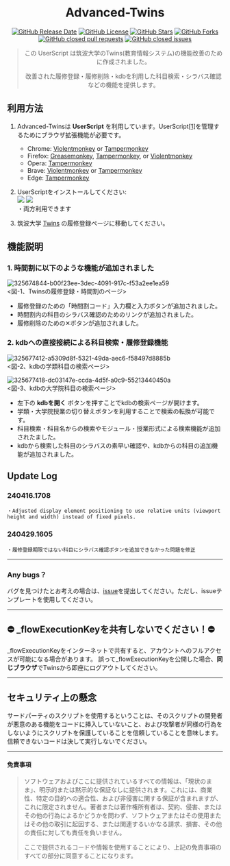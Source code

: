 <div align="center">

# Advanced-Twins


<!-- shields -->
[![GitHub Release Date](https://img.shields.io/github/release-date/refiaa/Advanced-Twins?style=flat-square&color=red)](https://github.com/refiaa/Advanced-Twins/releases)
[![GitHub License](https://img.shields.io/github/license/refiaa/Advanced-Twins?style=flat-square&color=orange)](https://github.com/refiaa/Advanced-Twins/blob/master/LICENSE)
[![GitHub Stars](https://img.shields.io/github/stars/refiaa/Advanced-Twins?style=flat-square&color=yellow)](https://github.com/refiaa/Advanced-Twins/stargazers)
[![GitHub Forks](https://img.shields.io/github/forks/refiaa/Advanced-Twins?style=flat-square&color=green)](https://github.com/refiaa/Advanced-Twins/network/members)
[![GitHub closed pull requests](https://img.shields.io/github/issues-pr-closed/refiaa/Advanced-Twins?style=flat-square&color=blue)](https://github.com/refiaa/Advanced-Twins/pulls?q=is%3Apr+is%3Aclosed)
[![GitHub closed issues](https://img.shields.io/github/issues-closed/refiaa/Advanced-Twins?style=flat-square&color=purple)](https://github.com/refiaa/Advanced-Twins/issues?q=is%3Aissue+is%3Aclosed)
<!-- end shields -->


> この UserScript は筑波大学のTwins(教育情報システム)の機能改善のために作成されました。
>
> 改善された履修登録・履修削除・kdbを利用した科目検索・シラバス確認などの機能を提供します。

<div align="left">

## 利用方法

1. Advanced-Twinsは **UserScript** を利用しています。UserScript[[1]][userscrips_faq]を管理するためにブラウザ拡張機能が必要です。
   * Chrome: [Violentmonkey][chrome_violentmonkey] or [Tampermonkey][chrome_tampermonkey]
   * Firefox: [Greasemonkey][firefox_greasemonkey], [Tampermonkey][firefox_tampermonkey], or [Violentmonkey][firefox_violentmonkey]  
   * Opera: [Tampermonkey][opera_tampermonkey]
   * Brave: [Violentmonkey][chrome_violentmonkey] or [Tampermonkey][chrome_tampermonkey]
   * Edge: [Tampermonkey][edge_tampermonkey]  
    

2. UserScriptをインストールしてください:  
  [![][greasyfork_icon]][greasyfork_url]  [![][openuserjs_icon]][openuserjs_url]  
  ・両方利用できます


3. 筑波大学 <a href="https://twins.tsukuba.ac.jp/campusweb/campusportal.do?locale=ja_JP" target="_blank">Twins</a> の履修登録ページに移動してください。


## 機能説明

### 1. 時間割に以下のような機能が追加されました

![325674844-b00f23ee-3dec-4091-917c-f53a2ee1ea59](https://github.com/refiaa/Advanced-Twins/assets/112306763/cb3ab57b-44c4-46fe-b335-6e0b22a9e4b9)
<br><図-1、Twinsの履修登録・時間割のページ>


- 履修登録のための「時間割コード」入力欄と入力ボタンが追加されました。
- 時間割内の科目のシラバス確認のためのリンクが追加されました。
- 履修削除のための✕ボタンが追加されました。

### 2. kdbへの直接接続による科目検索・履修登録機能

![325677412-a5309d8f-5321-49da-aec6-f58497d8885b](https://github.com/refiaa/Advanced-Twins/assets/112306763/e865ade5-993f-4ba4-9da2-9d5d0b63f853)
<br><図-2、kdbの学類科目の検索ページ>


![325677418-dc03147e-ccda-4d5f-a0c9-55213440450a](https://github.com/refiaa/Advanced-Twins/assets/112306763/2cce5f9d-51b3-4294-9612-9e663676b0b2)
<br><図-3、kdbの大学院科目の検索ページ>


- 左下の **kdbを開く** ボタンを押すことでkdbの検索ページが開けます。
- 学類・大学院授業の切り替えボタンを利用することで検索の転換が可能です。
- 科目検索・科目名からの検索やモジュール・授業形式による検索機能が追加されたました。
- kdbから検索した科目のシラバスの素早い確認や、kdbからの科目の追加機能が追加されました。

## Update Log

### 240416.1708
```
・Adjusted display element positioning to use relative units (viewport height and width) instead of fixed pixels.
```

### 240429.1605
```
・履修登録期限ではない科目にシラバス確認ボタンを追加できなかった問題を修正
```


----
### Any bugs？
バグを見つけたとお考えの場合は、[issue](https://github.com/refiaa/Advanced-Twins/issues)を提出してください。ただし、issueテンプレートを使用してください。

----


## ⛔️ _flowExecutionKeyを共有しないでください！⛔️ ##

_flowExecutionKeyをインターネットで共有すると、アカウントへのフルアクセスが可能になる場合があります。
誤って_flowExecutionKeyを公開した場合、**同じブラウザ**でTwinsから即座にログアウトしてください。

----
## セキュリティ上の懸念

サードパーティのスクリプトを使用するということは、そのスクリプトの開発者が悪意のある機能をコードに挿入していないこと、および攻撃者が同様の行為をしないようにスクリプトを保護していることを信頼していることを意味します。信頼できないコードは決して実行しないでください。

----
#### 免責事項

> ソフトウェアおよびここに提供されているすべての情報は、「現状のまま」、明示的または黙示的な保証なしに提供されます。これには、商業性、特定の目的への適合性、および非侵害に関する保証が含まれますが、これに限定されません。著者または著作権所有者は、契約、侵害、またはその他の行為によるかどうかを問わず、ソフトウェアまたはその使用またはその他の取引に起因する、または関連するいかなる請求、損害、その他の責任に対しても責任を負いません。
>
> ここで提供されるコードや情報を使用することにより、上記の免責事項のすべての部分に同意することになります。


<!-- links -->
  [userscrips_faq]: https://ja.wikipedia.org/wiki/%E3%83%A6%E3%83%BC%E3%82%B6%E3%83%BC%E3%82%B9%E3%82%AF%E3%83%AA%E3%83%97%E3%83%88
  [greasyfork_icon]: https://user-images.githubusercontent.com/3372598/166113712-1bc3d654-1342-4f1e-9845-21c3b21524b1.png
  [openuserjs_icon]: https://user-images.githubusercontent.com/3372598/166113714-5a2ede39-8d66-43a8-b5da-8f1897cb3121.png
  [greasyfork_moderation]: https://greasyfork.org/en/moderator_actions

  [issues]: https://github.com/refiaa/Advanced-Twins/issues
  [issues_open]: https://github.com/refiaa/Advanced-Twins/issues
  [issues_closed]: https://github.com/refiaa/Advanced-Twins/issues
  [prs]: https://github.com/refiaa/Advanced-Twins/pulls
  [pr_open]: https://github.com/refiaa/Advanced-Twins/pulls
  [prs_closed]: https://github.com/refiaa/Advanced-Twins/pulls
  [forks]: https://github.com/refiaa/Advanced-Twins/network/members

<!-- Extensions -->
  [chrome_violentmonkey]: https://chrome.google.com/webstore/detail/violent-monkey/jinjaccalgkegednnccohejagnlnfdag
  [chrome_tampermonkey]: https://chrome.google.com/webstore/detail/tampermonkey/dhdgffkkebhmkfjojejmpbldmpobfkfo
  [firefox_greasemonkey]: https://addons.mozilla.org/firefox/addon/greasemonkey/
  [firefox_tampermonkey]: https://addons.mozilla.org/firefox/addon/tampermonkey/
  [firefox_violentmonkey]: https://addons.mozilla.org/firefox/addon/violentmonkey/
  [safari_tampermonkey]: https://github.com/refiaa/Advanced-Twins/issues/91#issuecomment-654514364
  [edge_tampermonkey]: https://microsoftedge.microsoft.com/addons/detail/tampermonkey/iikmkjmpaadaobahmlepeloendndfphd
  [opera_tampermonkey]: https://addons.opera.com/extensions/details/tampermonkey-beta/
  [opera_violentmonkey]: https://addons.opera.com/extensions/details/violent-monkey/

<!-- Download links -->
  [greasyfork_url]: <https://greasyfork.org/en/scripts/493478-advanced-twins-for-university-of-tsukuba> "Get Advanced-Twins from GreasyFork"
  [openuserjs_url]: <https://openuserjs.org/scripts/refiaa/Advanced_Twins_for_University_of_Tsukuba> "Get Advanced-Twins from OpenUserJS"

